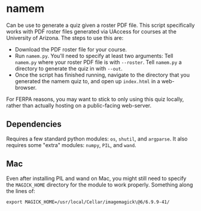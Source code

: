 # namem

Can be use to generate a quiz given a roster PDF file.
This script specifically works with PDF roster files generated via UAccess for courses at the University of Arizona.
The steps to use this are:

* Download the PDF roster file for your course.
* Run `namem.py`.
  You'll need to specify at least two arguments:
  Tell `namem.py` where your roster PDF file is with `--roster`.
  Tell `namem.py` a directory to generate the quiz in with `--out`.
* Once the script has finished running, navigate to the directory that you generated the namem quiz to, and open up `index.html` in a web-browser.

For FERPA reasons, you may want to stick to only using this quiz locally, rather than actually hosting on a public-facing web-server.

## Dependencies

Requires a few standard python modules: `os`, `shutil`, and `argparse`.
It also requires some "extra" modules: `numpy`, `PIL`, and `wand`.

## Mac
Even after installing PIL and wand on Mac, you might still need to specify the `MAGICK_HOME` directory for the module to work properly.
Something along the lines of:
```
export MAGICK_HOME=/usr/local/Cellar/imagemagick\@6/6.9.9-41/
```
